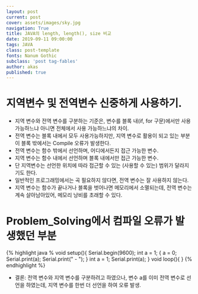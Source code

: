```yaml
---
layout: post
current: post
cover: assets/images/sky.jpg
navigation: True
title: JAVA의 length, length(), size 비교
date: 2019-09-11 09:00:00
tags: JAVA
class: post-template
fonts: Nanum Gothic
subclass: 'post tag-fables'
author: akas
published: true
---
```


# 지역변수 및 전역변수 신중하게 사용하기.
- 지역 변수와 전역 변수를 구분하는 기준은, 변수를 블록 내(if, for 구문)에서만 사용가능하느냐 아니면 전체에서 사용 가능하느냐의 차이.
- 전역 변수는 블록 내에서 모두 사용가능하지만, 지역 변수로 활용이 되고 있는 부분이 블록 밖에서는 Compile 오류가 발생한다.
- 전역 변수는 함수 밖에서 선언하며, 어디에서든지 접근 가능한 변수.
- 지역 변수는 함수 내에서 선언하며 블록 내에서만 접근 가능한 변수.
- 단 지역변수는 선언한 위치에 따라 접근할 수 있는 (사용할 수 있는) 범위가 달라지기도 한다.
- 일반적인 프로그래밍에서는 곡 필요하지 않다면, 전역 변수는 잘 사용하지 않는다.
- 지역 변수는 함수가 끝나거나 블록을 벗어나면 메모리에서 소멸되는데, 전역 변수는 계속 살아남아있어, 메모리 낭비를 초래할 수 있다.

# Problem_Solving에서 컴파일 오류가 발생했던 부분
{% highlight java %
void setup(){
  Serial.begin(9600);
  int a = 1;
  {
    a = 0;
    Serial.print(a);
    Serial.print(" - ");
  }
  int a = 1;
  Serial.print(a);
}
void loop(){
}
{% endhighlight %}

- 결론: 전역 변수와 지역 변수를 구분하려고 하였으나, 변수 a를 이미 전역 변수로 선언을 하였는데, 지역 변수를 한번 더 선언을 하여 오류 발생.
